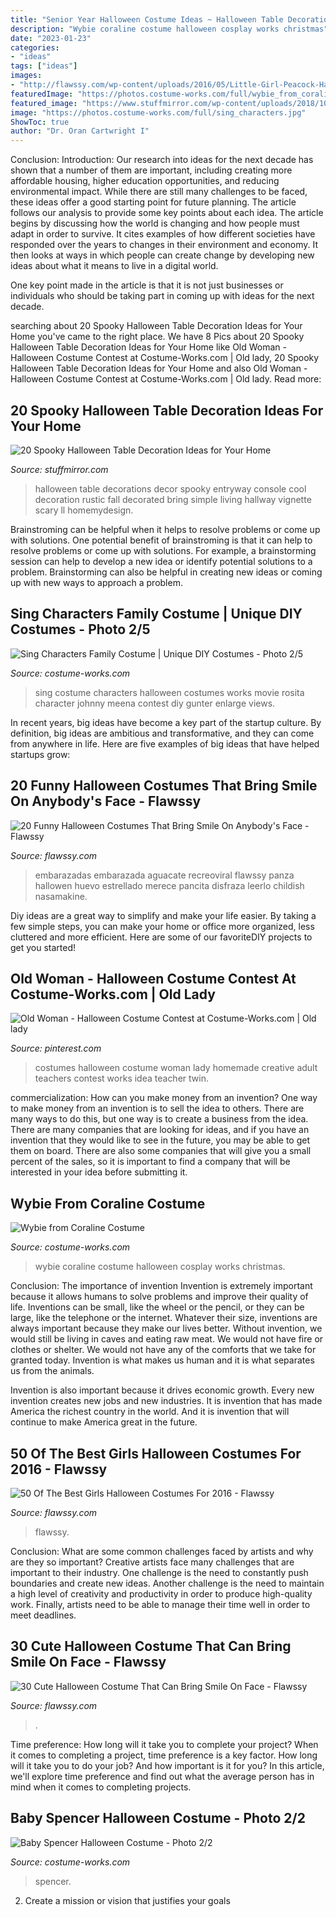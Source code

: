 ```yaml
---
title: "Senior Year Halloween Costume Ideas ~ Halloween Table Decorations Decor Spooky Entryway Console Cool Decoration Rustic Fall Decorated Bring Simple Living Hallway Vignette Scary Ll Homemydesign"
description: "Wybie coraline costume halloween cosplay works christmas"
date: "2023-01-23"
categories:
- "ideas"
tags: ["ideas"]
images:
- "http://flawssy.com/wp-content/uploads/2016/05/Little-Girl-Peacock-Halloween-Costume.jpg"
featuredImage: "https://photos.costume-works.com/full/wybie_from_coraline.jpg"
featured_image: "https://www.stuffmirror.com/wp-content/uploads/2018/10/Spooky-Halloween-Table-Decorations14.jpg"
image: "https://photos.costume-works.com/full/sing_characters.jpg"
ShowToc: true
author: "Dr. Oran Cartwright I"
---
```



Conclusion:
Introduction: Our research into ideas for the next decade has shown that a number of them are important, including creating more affordable housing, higher education opportunities, and reducing environmental impact. While there are still many challenges to be faced, these ideas offer a good starting point for future planning. The article follows our analysis to provide some key points about each idea.
The article begins by discussing how the world is changing and how people must adapt in order to survive. It cites examples of how different societies have responded over the years to changes in their environment and economy. It then looks at ways in which people can create change by developing new ideas about what it means to live in a digital world.

One key point made in the article is that it is not just businesses or individuals who should be taking part in coming up with ideas for the next decade.

	

		
searching about 20 Spooky Halloween Table Decoration Ideas for Your Home you've came to the right place. We have 8 Pics about 20 Spooky Halloween Table Decoration Ideas for Your Home like Old Woman - Halloween Costume Contest at Costume-Works.com | Old lady, 20 Spooky Halloween Table Decoration Ideas for Your Home and also Old Woman - Halloween Costume Contest at Costume-Works.com | Old lady. Read more:
		
    
## 20 Spooky Halloween Table Decoration Ideas For Your Home

<img loading=lazy src="https://www.stuffmirror.com/wp-content/uploads/2018/10/Spooky-Halloween-Table-Decorations14.jpg" onerror="this.onerror=null;this.src='https://tse1.mm.bing.net/th?id=OIP.r0GEUrdluyVBlN1eR5mCnwHaLH&amp;pid=15.1';" alt="20 Spooky Halloween Table Decoration Ideas for Your Home">

_Source: stuffmirror.com_

>halloween table decorations decor spooky entryway console cool decoration rustic fall decorated bring simple living hallway vignette scary ll homemydesign. 

	

Brainstroming can be helpful when it helps to resolve problems or come up with solutions.
One potential benefit of brainstroming is that it can help to resolve problems or come up with solutions. For example, a brainstorming session can help to develop a new idea or identify potential solutions to a problem. Brainstorming can also be helpful in creating new ideas or coming up with new ways to approach a problem.

    
## Sing Characters Family Costume | Unique DIY Costumes - Photo 2/5

<img loading=lazy src="https://photos.costume-works.com/full/sing_characters.jpg" onerror="this.onerror=null;this.src='https://tse4.mm.bing.net/th?id=OIP.mz2SOmzDLEUCwBXeqznrDQHaJ2&amp;pid=15.1';" alt="Sing Characters Family Costume | Unique DIY Costumes - Photo 2/5">

_Source: costume-works.com_

>sing costume characters halloween costumes works movie rosita character johnny meena contest diy gunter enlarge views. 

	

In recent years, big ideas have become a key part of the startup culture. By definition, big ideas are ambitious and transformative, and they can come from anywhere in life. Here are five examples of big ideas that have helped startups grow: 

    
## 20 Funny Halloween Costumes That Bring Smile On Anybody&#039;s Face - Flawssy

<img loading=lazy src="https://www.flawssy.com/wp-content/uploads/2016/05/Funny-Halloween-Costume-Avocado.jpg" onerror="this.onerror=null;this.src='https://tse2.mm.bing.net/th?id=OIP.JDHBLpm7Ozx2iaEJSVpRygHaJ3&amp;pid=15.1';" alt="20 Funny Halloween Costumes That Bring Smile On Anybody&#039;s Face - Flawssy">

_Source: flawssy.com_

>embarazadas embarazada aguacate recreoviral flawssy panza hallowen huevo estrellado merece pancita disfraza leerlo childish nasamakine. 

	

Diy ideas are a great way to simplify and make your life easier. By taking a few simple steps, you can make your home or office more organized, less cluttered and more efficient. Here are some of our favoriteDIY projects to get you started!

    
## Old Woman - Halloween Costume Contest At Costume-Works.com | Old Lady

<img loading=lazy src="https://i.pinimg.com/736x/35/33/f1/3533f16764453274bd56041579eb9451--cute-costumes-woman-halloween-costumes.jpg" onerror="this.onerror=null;this.src='https://tse3.mm.bing.net/th?id=OIP.XTUe1mqGrI8HiIRHcJ9hGAHaLF&amp;pid=15.1';" alt="Old Woman - Halloween Costume Contest at Costume-Works.com | Old lady">

_Source: pinterest.com_

>costumes halloween costume woman lady homemade creative adult teachers contest works idea teacher twin. 

	

commercialization: How can you make money from an invention?
One way to make money from an invention is to sell the idea to others. There are many ways to do this, but one way is to create a business from the idea. There are many companies that are looking for ideas, and if you have an invention that they would like to see in the future, you may be able to get them on board. There are also some companies that will give you a small percent of the sales, so it is important to find a company that will be interested in your idea before submitting it.

    
## Wybie From Coraline Costume

<img loading=lazy src="https://photos.costume-works.com/full/wybie_from_coraline.jpg" onerror="this.onerror=null;this.src='https://tse2.mm.bing.net/th?id=OIP.44p3f6n0FVODdAC4NOzmjwHaLz&amp;pid=15.1';" alt="Wybie from Coraline Costume">

_Source: costume-works.com_

>wybie coraline costume halloween cosplay works christmas. 

	

Conclusion: The importance of invention
Invention is extremely important because it allows humans to solve problems and improve their quality of life. Inventions can be small, like the wheel or the pencil, or they can be large, like the telephone or the internet. Whatever their size, inventions are always important because they make our lives better.
Without invention, we would still be living in caves and eating raw meat. We would not have fire or clothes or shelter. We would not have any of the comforts that we take for granted today. Invention is what makes us human and it is what separates us from the animals.

Invention is also important because it drives economic growth. Every new invention creates new jobs and new industries. It is invention that has made America the richest country in the world. And it is invention that will continue to make America great in the future.

    
## 50 Of The Best Girls Halloween Costumes For 2016 - Flawssy

<img loading=lazy src="https://www.flawssy.com/wp-content/uploads/2016/05/Old-Halloween-Costumes-Girls.jpg" onerror="this.onerror=null;this.src='https://tse2.mm.bing.net/th?id=OIP.1YcO4lDk0OU8iGejOO6ThQHaJ2&amp;pid=15.1';" alt="50 Of The Best Girls Halloween Costumes For 2016 - Flawssy">

_Source: flawssy.com_

>flawssy. 

	

Conclusion: What are some common challenges faced by artists and why are they so important?
Creative artists face many challenges that are important to their industry. One challenge is the need to constantly push boundaries and create new ideas. Another challenge is the need to maintain a high level of creativity and productivity in order to produce high-quality work. Finally, artists need to be able to manage their time well in order to meet deadlines.

    
## 30 Cute Halloween Costume That Can Bring Smile On Face - Flawssy

<img loading=lazy src="http://flawssy.com/wp-content/uploads/2016/05/Little-Girl-Peacock-Halloween-Costume.jpg" onerror="this.onerror=null;this.src='https://tse1.mm.bing.net/th?id=OIP.4wvD9Hf7xpynWQf7SNxr6gHaLD&amp;pid=15.1';" alt="30 Cute Halloween Costume That Can Bring Smile On Face - Flawssy">

_Source: flawssy.com_

>. 

	

Time preference: How long will it take you to complete your project?
When it comes to completing a project, time preference is a key factor. How long will it take you to do your job? And how important is it for you? In this article, we'll explore time preference and find out what the average person has in mind when it comes to completing projects.

    
## Baby Spencer Halloween Costume - Photo 2/2

<img loading=lazy src="https://photos.costume-works.com/full/baby_tyler1.jpg" onerror="this.onerror=null;this.src='https://tse3.mm.bing.net/th?id=OIP.XBVKMtqmhy3t2Cx2BtDR5QHaJ3&amp;pid=15.1';" alt="Baby Spencer Halloween Costume - Photo 2/2">

_Source: costume-works.com_

>spencer. 

	

2. Create a mission or vision that justifies your goals

